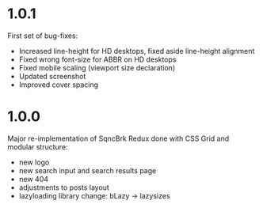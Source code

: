 # 1.0.1
First set of bug-fixes:
* Increased line-height for HD desktops, fixed aside line-height alignment
* Fixed wrong font-size for ABBR on HD desktops
* Fixed mobile scaling (viewport size declaration)
* Updated screenshot
* Improved cover spacing

# 1.0.0
Major re-implementation of SqncBrk Redux done with CSS Grid and modular structure:
* new logo
* new search input and search results page
* new 404
* adjustments to posts layout
* lazyloading library change: bLazy → lazysizes
